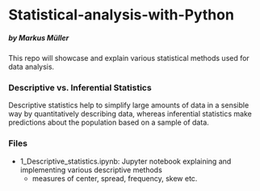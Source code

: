 # Statistical-analysis-with-Python
##### by Markus Müller

This repo will showcase and explain various statistical methods used for data analysis.

### Descriptive vs. Inferential Statistics
Descriptive statistics help to simplify large amounts of data in a sensible way by quantitatively describing data, whereas inferential statistics make predictions about the population based on a sample of data.

### Files
- 1_Descriptive_statistics.ipynb: Jupyter notebook explaining and implementing various descriptive methods 
  - measures of center, spread, frequency, skew etc.
